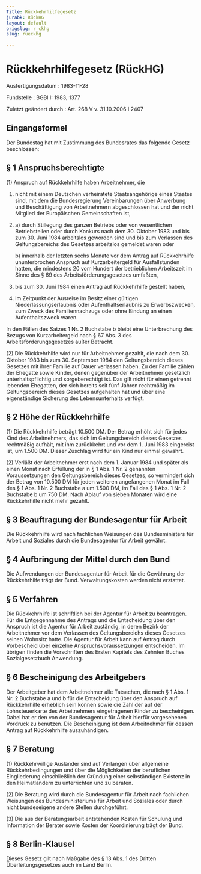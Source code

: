 ```yaml
---
Title: Rückkehrhilfegesetz
jurabk: RückHG
layout: default
origslug: r_ckhg
slug: rueckhg

---
```


# Rückkehrhilfegesetz (RückHG)

Ausfertigungsdatum
:   1983-11-28

Fundstelle
:   BGBl I: 1983, 1377

Zuletzt geändert durch
:   Art. 268 V v. 31.10.2006 I 2407


## Eingangsformel

Der Bundestag hat mit Zustimmung des Bundesrates das folgende Gesetz
beschlossen:


## § 1 Anspruchsberechtigte

(1) Anspruch auf Rückkehrhilfe haben Arbeitnehmer, die

1.  nicht mit einem Deutschen verheiratete Staatsangehörige eines Staates
    sind, mit dem die Bundesregierung Vereinbarungen über Anwerbung und
    Beschäftigung von Arbeitnehmern abgeschlossen hat und der nicht
    Mitglied der Europäischen Gemeinschaften ist,


2.
    a)  durch Stillegung des ganzen Betriebs oder von wesentlichen
        Betriebsteilen oder durch Konkurs nach dem 30. Oktober 1983 und bis
        zum 30. Juni 1984 arbeitslos geworden sind und bis zum Verlassen des
        Geltungsbereichs des Gesetzes arbeitslos gemeldet waren oder


    b)  innerhalb der letzten sechs Monate vor dem Antrag auf Rückkehrhilfe
        ununterbrochen Anspruch auf Kurzarbeitergeld für Ausfallstunden
        hatten, die mindestens 20 vom Hundert der betrieblichen Arbeitszeit im
        Sinne des § 69 des Arbeitsförderungsgesetzes umfaßten,





3.  bis zum 30. Juni 1984 einen Antrag auf Rückkehrhilfe gestellt haben,


4.  im Zeitpunkt der Ausreise im Besitz einer gültigen
    Niederlassungserlaubnis oder Aufenthaltserlaubnis zu Erwerbszwecken,
    zum Zweck des Familiennachzugs oder ohne Bindung an einen
    Aufenthaltszweck waren.



In den Fällen des Satzes 1 Nr. 2 Buchstabe b bleibt eine Unterbrechung
des Bezugs von Kurzarbeitergeld nach § 67 Abs. 3 des
Arbeitsförderungsgesetzes außer Betracht.

(2) Die Rückkehrhilfe wird nur für Arbeitnehmer gezahlt, die nach dem
30\. Oktober 1983 bis zum 30. September 1984 den Geltungsbereich dieses
Gesetzes mit ihrer Familie auf Dauer verlassen haben. Zu der Familie
zählen der Ehegatte sowie Kinder, denen gegenüber der Arbeitnehmer
gesetzlich unterhaltspflichtig und sorgeberechtigt ist. Das gilt nicht
für einen getrennt lebenden Ehegatten, der sich bereits seit fünf
Jahren rechtmäßig im Geltungsbereich dieses Gesetzes aufgehalten hat
und über eine eigenständige Sicherung des Lebensunterhalts verfügt.


## § 2 Höhe der Rückkehrhilfe

(1) Die Rückkehrhilfe beträgt 10.500 DM. Der Betrag erhöht sich für
jedes Kind des Arbeitnehmers, das sich im Geltungsbereich dieses
Gesetzes rechtmäßig aufhält, mit ihm zurückkehrt und vor dem 1. Juni
1983 eingereist ist, um 1.500 DM. Dieser Zuschlag wird für ein Kind
nur einmal gewährt.

(2) Verläßt der Arbeitnehmer erst nach dem 1. Januar 1984 und später
als einen Monat nach Erfüllung der in § 1 Abs. 1 Nr. 2 genannten
Voraussetzungen den Geltungsbereich dieses Gesetzes, so vermindert
sich der Betrag von 10.500 DM für jeden weiteren angefangenen Monat im
Fall des § 1 Abs. 1 Nr. 2 Buchstabe a um 1.500 DM, im Fall des § 1
Abs. 1 Nr. 2 Buchstabe b um 750 DM. Nach Ablauf von sieben Monaten
wird eine Rückkehrhilfe nicht mehr gezahlt.


## § 3 Beauftragung der Bundesagentur für Arbeit

Die Rückkehrhilfe wird nach fachlichen Weisungen des Bundesministers
für Arbeit und Soziales durch die Bundesagentur für Arbeit gewährt.


## § 4 Aufbringung der Mittel durch den Bund

Die Aufwendungen der Bundesagentur für Arbeit für die Gewährung der
Rückkehrhilfe trägt der Bund. Verwaltungskosten werden nicht
erstattet.


## § 5 Verfahren

Die Rückkehrhilfe ist schriftlich bei der Agentur für Arbeit zu
beantragen. Für die Entgegennahme des Antrags und die Entscheidung
über den Anspruch ist die Agentur für Arbeit zuständig, in deren
Bezirk der Arbeitnehmer vor dem Verlassen des Geltungsbereichs dieses
Gesetzes seinen Wohnsitz hatte. Die Agentur für Arbeit kann auf Antrag
durch Vorbescheid über einzelne Anspruchsvoraussetzungen entscheiden.
Im übrigen finden die Vorschriften des Ersten Kapitels des Zehnten
Buches Sozialgesetzbuch Anwendung.


## § 6 Bescheinigung des Arbeitgebers

Der Arbeitgeber hat dem Arbeitnehmer alle Tatsachen, die nach § 1 Abs.
1 Nr. 2 Buchstabe a und b für die Entscheidung über den Anspruch auf
Rückkehrhilfe erheblich sein können sowie die Zahl der auf der
Lohnsteuerkarte des Arbeitnehmers eingetragenen Kinder zu
bescheinigen. Dabei hat er den von der Bundesagentur für Arbeit
hierfür vorgesehenen Vordruck zu benutzen. Die Bescheinigung ist dem
Arbeitnehmer für dessen Antrag auf Rückkehrhilfe auszuhändigen.


## § 7 Beratung

(1) Rückkehrwillige Ausländer sind auf Verlangen über allgemeine
Rückkehrbedingungen und über die Möglichkeiten der beruflichen
Eingliederung einschließlich der Gründung einer selbständigen Existenz
in den Heimatländern zu unterrichten und zu beraten.

(2) Die Beratung wird durch die Bundesagentur für Arbeit nach
fachlichen Weisungen des Bundesministeriums für Arbeit und Soziales
oder durch nicht bundeseigene andere Stellen durchgeführt.

(3) Die aus der Beratungsarbeit entstehenden Kosten für Schulung und
Information der Berater sowie Kosten der Koordinierung trägt der Bund.


## § 8 Berlin-Klausel

Dieses Gesetz gilt nach Maßgabe des § 13 Abs. 1 des Dritten
Überleitungsgesetzes auch im Land Berlin.

